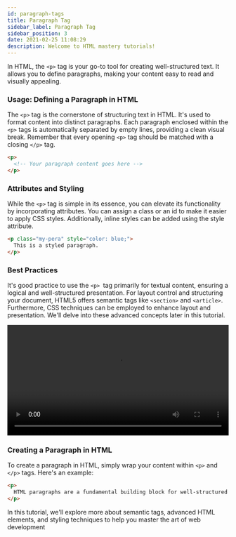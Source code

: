 ```yaml
---
id: paragraph-tags
title: Paragraph Tag
sidebar_label: Paragraph Tag
sidebar_position: 3
date: 2021-02-25 11:08:29
description: Welcome to HTML mastery tutorials!
---
```


In HTML, the `<p>` tag is your go-to tool for creating well-structured text. It allows you to define paragraphs, making your content easy to read and visually appealing.

### Usage: Defining a Paragraph in HTML

The `<p>` tag is the cornerstone of structuring text in HTML. It's used to format content into distinct paragraphs. Each paragraph enclosed within the `<p>` tags is automatically separated by empty lines, providing a clean visual break. Remember that every opening `<p>` tag should be matched with a closing `</p>` tag.

```html
<p>
  <!-- Your paragraph content goes here -->
</p>
```

### Attributes and Styling

While the `<p>` tag is simple in its essence, you can elevate its functionality by incorporating attributes. You can assign a class or an id to make it easier to apply CSS styles. Additionally, inline styles can be added using the style attribute.

```html
<p class="my-pera" style="color: blue;">
  This is a styled paragraph.
</p>
```

### Best Practices

It's good practice to use the `<p> `tag primarily for textual content, ensuring a logical and well-structured presentation. For layout control and structuring your document, HTML5 offers semantic tags like `<section>` and `<article>`. Furthermore, CSS techniques can be employed to enhance layout and presentation. We'll delve into these advanced concepts later in this tutorial.

<video controls width="100%">
  <source src="/video/paragraph.mp4" type="video/mp4" />
</video>

### Creating a Paragraph in HTML

To create a paragraph in HTML, simply wrap your content within `<p>` and `</p>` tags. Here's an example:

```html
<p>
  HTML paragraphs are a fundamental building block for well-structured text.
</p>
```

In this tutorial, we'll explore more about semantic tags, advanced HTML elements, and styling techniques to help you master the art of web development
